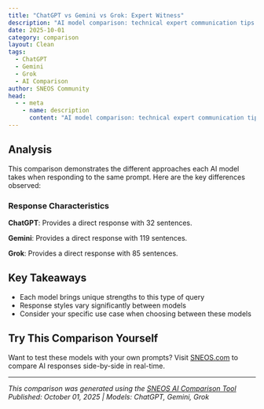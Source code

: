 ```yaml
---
title: "ChatGPT vs Gemini vs Grok: Expert Witness"
description: "AI model comparison: technical expert communication tips..."
date: 2025-10-01
category: comparison
layout: Clean
tags:
  - ChatGPT
  - Gemini
  - Grok
  - AI Comparison
author: SNEOS Community
head:
  - - meta
    - name: description
      content: "AI model comparison: technical expert communication tips..."
---
```


<ChatComparison
  title="ChatGPT vs Gemini vs Grok: Expert Witness"
  prompt="technical expert communication tips"
  :responses='{
    "ChatGPT": "Certainly! Here are some effective communication tips tailored for technical experts to help convey complex information clearly and effectively:\n\n### 1. Know Your Audience\n- **Assess their technical background:** Tailor your language complexity accordingly.\n- **Identify their interests and needs:** Focus on what matters most to them.\n\n### 2. Simplify Complex Concepts\n- **Use analogies and metaphors:** Relate unfamiliar ideas to common experiences.\n- **Break information into smaller parts:** Present concepts step-by-step.\n\n### 3. Be Clear and Concise\n- **Avoid jargon whenever possible:** Use plain language or explain technical terms.\n- **Stick to key points:** Don\u0027t overload with unnecessary details.\n\n### 4. Use Visual Aids\n- **Diagrams, charts, and graphs:** Help illustrate complex data.\n- **Slides and prototypes:** Make abstract concepts tangible.\n\n### 5. Encourage Questions\n- **Create an open environment:** Let your audience feel comfortable asking for clarification.\n- **Respond patiently and clearly:** Ensure understanding.\n\n### 6. Tell a Story\n- **Frame your info in a narrative:** Explain problems, solutions, and outcomes.\n- **Make it relatable:** Connect with real-world applications.\n\n### 7. Practice Active Listening\n- **Pay attention to feedback:** Adjust your explanations based on reactions.\n- **Clarify misunderstandings:** Paraphrase questions or comments.\n\n### 8. Use Structured Communication\n- **Organize your message:** Start with an overview, then detail, followed by a summary.\n- **Use headings and bullet points:** Improve readability in written communication.\n\n### 9. Be Confident but Humble\n- **Show expertise confidently:** Build trust.\n- **Admit when you don\u2019t know:** Offer to find out and follow up.\n\n### 10. Follow Up\n- **Provide documentation or resources:** Help your audience review after the discussion.\n- **Check back for additional questions:** Ensure continued clarity.\n\nApplying these tips will help technical experts bridge the communication gap, making their knowledge accessible and actionable to diverse audiences.",
    "Gemini": "Okay, let\u0027s break down effective communication tips for technical experts, focusing on clarity, audience, and engagement.  These tips are designed to help you translate complex information into understandable and actionable insights for various audiences.\n\n**I. Understanding Your Audience**\n\nThis is the absolute foundation. Before you even *think* about what you want to say, consider *who* you\u0027re talking to.\n\n*   **Know Their Technical Level:**\n    *   **Experts:**  Use jargon freely (but still be precise!).  Assume a deep understanding of the underlying principles.  Focus on nuance, advanced concepts, and potential implications.\n    *   **Semi-Technical (e.g., Managers, Project Leads):**  Explain the *why* behind the *what*.  Minimize jargon, or clearly define it when necessary.  Focus on the impact on the project, team, or business goals.  Use analogies and real-world examples.\n    *   **Non-Technical (e.g., Stakeholders, Clients, General Public):**  Avoid jargon completely.  Focus on the big picture, benefits, and potential risks.  Use simple language, analogies, and visuals.  Focus on the *so what* and make it relevant to their needs or concerns.\n*   **Consider Their Motivation:**  What do they *want* to get out of the communication? Are they looking for information, approval, a solution to a problem, or something else? Tailor your message to address their specific needs.\n*   **Think About Their Background:**  What industry are they in?  What are their roles?  What are their priorities?  This will help you frame your information in a context they understand.\n*   **Determine Their Learning Style:**  Are they visual learners? Do they prefer detailed explanations, or a high-level overview?  Do they learn best through hands-on demonstrations? Adapt your communication style accordingly.\n\n**II. Structuring Your Communication**\n\nA well-structured message is easier to understand and remember.\n\n*   **Start with the \u0022So What?\u0022 (The Bottom Line Up Front - BLUF):**  Immediately state the key takeaway or conclusion.  This is especially important for busy people or those with limited technical knowledge.  Example: \u0022We need to upgrade the server to address the security vulnerability and prevent potential data breaches.\u0022\n*   **Provide Context:** Briefly explain the background information necessary to understand the issue. Avoid overwhelming your audience with unnecessary details.\n*   **Explain the Technical Details (Clearly and Concisely):**\n    *   **Break down complex concepts into smaller, manageable chunks.** Use headings, subheadings, bullet points, and numbered lists to improve readability.\n    *   **Define technical terms and acronyms.** Don\u0027t assume your audience knows what you\u0027re talking about.  Provide a glossary if necessary.\n    *   **Use analogies and metaphors to relate complex concepts to familiar ideas.** \u0022Think of the database as a library, and the query as a request for a specific book.\u0022\n    *   **Use visuals effectively:**  Diagrams, charts, graphs, screenshots, and videos can be powerful tools for illustrating complex information.  Make sure your visuals are clear, concise, and relevant to your message.\n*   **Present Solutions/Recommendations (if applicable):**  Clearly outline the possible solutions, their pros and cons, and your recommended course of action.  Explain the reasoning behind your recommendation.\n*   **Summarize and Reinforce Key Points:**  Reiterate the most important takeaways at the end of your communication.  This helps to ensure that your audience remembers the key information.\n*   **Call to Action:** Clearly state what you want the audience to do as a result of your communication.  Do you need them to make a decision, provide feedback, or take some other action?\n\n**III. Language and Style**\n\nClear, concise, and engaging language is essential for effective communication.\n\n*   **Use Simple, Clear Language:**  Avoid jargon, technical terms, and complex sentence structures whenever possible.  Use active voice instead of passive voice (e.g., \u0022We tested the code\u0022 instead of \u0022The code was tested\u0022).\n*   **Be Precise and Accurate:**  While you want to simplify your language, you also need to be precise and accurate.  Avoid ambiguity and vagueness.\n*   **Use Examples and Analogies:**  Real-world examples and analogies can help your audience understand complex concepts more easily.\n*   **Tell a Story:**  People are more likely to remember information that is presented in the form of a story.  Use narratives to illustrate key points and make your communication more engaging.\n*   **Write Concisely:**  Get to the point quickly and avoid unnecessary words.  Edit your writing carefully to remove any fluff or redundancy.\n*   **Use Appropriate Tone:**  Be professional and respectful, but also approachable and engaging.  Avoid being condescending or arrogant.\n*   **Proofread Carefully:**  Typos and grammatical errors can undermine your credibility.  Proofread your writing carefully before sending it.\n\n**IV. Communication Channels**\n\nChoose the appropriate channel for your message.\n\n*   **Email:** Good for detailed information, documentation, and asynchronous communication.\n*   **Presentations:**  Effective for conveying complex information to a large audience.\n*   **Meetings:**  Useful for discussions, brainstorming, and collaborative problem-solving.\n*   **Reports:**  Provide a formal record of your findings and recommendations.\n*   **Documentation:**  Essential for providing detailed information and instructions.\n*   **Instant Messaging:**  Useful for quick questions and informal communication.\n\n**V. Engaging Your Audience**\n\nCommunication is a two-way street.\n\n*   **Ask Questions:**  Encourage your audience to ask questions and provide feedback.  This helps to ensure that they understand the information and are engaged in the discussion.\n*   **Listen Actively:**  Pay attention to what your audience is saying and respond thoughtfully.  Show that you value their input.\n*   **Use Visual Aids:**  Visual aids can help to keep your audience engaged and make your communication more memorable.\n*   **Use Humor (Appropriately):**  A little bit of humor can help to lighten the mood and make your communication more engaging.  However, be careful not to use humor that is offensive or distracting.\n*   **Be Enthusiastic:**  If you\u0027re passionate about your topic, your enthusiasm will be contagious.\n*   **Adapt to Feedback:**  Pay attention to the non-verbal cues of your audience (e.g., facial expressions, body language) and adjust your communication style accordingly.\n\n**VI. Specific Scenarios \u0026 Examples**\n\n*   **Explaining a Bug to a Project Manager:**\n    *   **Instead of:** \u0022The system is experiencing a critical exception due to a race condition in the multi-threaded processing module, causing data corruption.\u0022\n    *   **Try:** \u0022We\u0027ve found a bug that\u0027s causing data to be corrupted in the system.  It happens when multiple parts of the system try to access the same data at the same time.  This is potentially serious because [explain the impact on the project/business].\u0022\n*   **Presenting Research Findings to a Scientific Conference:**\n    *   **Focus:** Use precise technical language, cite relevant literature, and present your methodology and results clearly and concisely.  Expect questions and be prepared to defend your findings.\n*   **Writing User Documentation:**\n    *   **Focus:** Use step-by-step instructions, screenshots, and clear explanations.  Anticipate the questions that users might have and provide answers. Test the documentation with users to ensure that it is easy to understand.\n*   **Communicating a Security Threat to a CEO:**\n    *   **Focus:** Explain the threat in plain language, describe the potential impact on the business (e.g., financial loss, reputational damage), and outline the steps you\u0027re taking to mitigate the threat.  Avoid technical jargon.\n\n**VII.  Continuous Improvement**\n\n*   **Seek Feedback:**  Ask colleagues, mentors, or even your audience for feedback on your communication skills.\n*   **Record Yourself:**  Record yourself giving presentations or participating in meetings and review the recordings to identify areas for improvement.\n*   **Practice Regularly:**  The more you practice your communication skills, the better you will become.\n*   **Stay Up-to-Date:**  Keep abreast of the latest communication trends and best practices.\n\n**Key Takeaways:**\n\n*   **Know your audience.**\n*   **Structure your message logically.**\n*   **Use clear, concise language.**\n*   **Engage your audience.**\n*   **Practice, practice, practice.**\n\nBy following these tips, you can significantly improve your communication skills and become a more effective technical expert. Good luck!\n",
    "Grok": "Communicating effectively as a technical expert is crucial for bridging the gap between complex concepts and audiences who may not have the same level of expertise. Whether you\u0027re explaining ideas to clients, colleagues, managers, or stakeholders, these tips will help you convey technical information clearly, build trust, and foster collaboration.\n\n---\n\n### 1. **Know Your Audience**\n   - **Assess Their Knowledge Level**: Tailor your communication to the audience\u0027s technical background. Avoid jargon when speaking to non-technical stakeholders, but use precise terms with peers who understand the domain.\n   - **Understand Their Goals**: Focus on what matters to them. For example, executives may care about business impact (cost, ROI), while developers may want implementation details.\n   - **Ask Questions**: If unsure about their familiarity, ask clarifying questions like, \u201CAre you familiar with X concept?\u201D to gauge their understanding.\n\n---\n\n### 2. **Simplify Complex Concepts**\n   - **Use Analogies and Metaphors**: Relate technical ideas to everyday experiences. For instance, explain a server as a \u201Ccentral librarian\u201D that manages and distributes resources.\n   - **Break Down Ideas**: Present information in smaller, digestible chunks. Use step-by-step explanations to avoid overwhelming your audience.\n   - **Avoid Overloading with Details**: Focus on the \u201Cwhat\u201D and \u201Cwhy\u201D before diving into the \u201Chow.\u201D Provide deeper technical details only when requested.\n\n---\n\n### 3. **Be Clear and Concise**\n   - **Structure Your Communication**: Use frameworks like **Problem-Solution-Benefit** or **What-So What-Now What** to organize your thoughts.\n     - *What*: State the topic or issue.\n     - *So What*: Explain its relevance or impact.\n     - *Now What*: Offer solutions or next steps.\n   - **Avoid Jargon**: Replace technical terms with plain language when possible, or define them briefly if they\u2019re unavoidable.\n   - **Summarize Key Points**: End with a quick recap of the main takeaways to reinforce understanding.\n\n---\n\n### 4. **Use Visual Aids and Examples**\n   - **Diagrams and Flowcharts**: Visuals can simplify complex systems or processes (e.g., network architecture, data flow).\n   - **Real-World Examples**: Relate concepts to practical scenarios or case studies to make them relatable.\n   - **Demonstrations**: If possible, use live demos or prototypes to show rather than tell.\n\n---\n\n### 5. **Practice Active Listening**\n   - **Pay Attention**: Listen to questions or concerns without interrupting, and observe body language for signs of confusion.\n   - **Paraphrase for Clarity**: Repeat back what you\u2019ve heard to confirm understanding (e.g., \u201CSo, what you\u2019re asking is\u2026\u201D).\n   - **Encourage Questions**: Create a safe space for others to ask for clarification without feeling judged.\n\n---\n\n### 6. **Adapt Your Communication Style**\n   - **Tone and Pace**: Speak calmly and at a moderate pace. Avoid rushing through explanations, especially with non-technical audiences.\n   - **Flexibility**: Be prepared to pivot if your initial approach isn\u2019t resonating. For example, switch from a high-level overview to detailed specifics if the audience wants more depth.\n   - **Empathy**: Recognize that technical topics can be intimidating. Be patient and approachable to build rapport.\n\n---\n\n### 7. **Focus on Solutions, Not Just Problems**\n   - **Highlight Benefits**: When discussing technical solutions, emphasize how they address pain points or improve outcomes.\n   - **Be Proactive**: Anticipate potential concerns or questions and address them upfront (e.g., \u201CYou might wonder about the cost\u2014this solution saves X in the long run\u201D).\n   - **Acknowledge Limitations**: Be transparent about risks or trade-offs, but pair them with mitigation strategies to maintain credibility.\n\n---\n\n### 8. **Leverage Storytelling**\n   - **Contextualize the Issue**: Frame technical problems or solutions within a narrative (e.g., \u201CLast quarter, downtime cost us X hours\u2014here\u2019s how this tool prevents that\u201D).\n   - **Engage Emotionally**: Connect with your audience by showing the human or business impact of your work, rather than just presenting raw data or specs.\n\n---\n\n### 9. **Document and Follow Up**\n   - **Provide Written Summaries**: After discussions or presentations, share concise notes, slides, or diagrams to reinforce your points.\n   - **Be Available for Clarification**: Offer to answer follow-up questions or provide additional resources like whitepapers or tutorials.\n   - **Use Collaboration Tools**: Share information via platforms like Slack, email, or project management tools to keep everyone aligned.\n\n---\n\n### 10. **Build Credibility and Trust**\n   - **Admit When You Don\u2019t Know**: It\u2019s okay to say, \u201CI\u2019ll get back to you with more details,\u201D rather than guessing. Follow through promptly.\n   - **Back Up Claims with Data**: Use evidence like metrics, case studies, or benchmarks to support your recommendations.\n   - **Stay Professional**: Maintain a calm, confident demeanor, even when faced with skepticism or pushback.\n\n---\n\n### 11. **Develop Soft Skills**\n   - **Emotional Intelligence (EQ)**: Understand and manage emotions to navigate difficult conversations or resistance to technical ideas.\n   - **Conflict Resolution**: Handle disagreements by focusing on facts and finding common ground.\n   - **Team Collaboration**: Work effectively with non-technical team members by valuing their input and contributions.\n\n---\n\n### 12. **Practice and Seek Feedback**\n   - **Rehearse Presentations**: Practice explaining concepts to peers or mentors to refine your delivery.\n   - **Solicit Feedback**: Ask for constructive criticism on your communication style (e.g., \u201CDid I explain that clearly? Was anything confusing?\u201D).\n   - **Continuous Learning**: Attend workshops or read books on communication skills (e.g., \u201CMade to Stick\u201D by Chip and Dan Heath or \u201CCrucial Conversations\u201D by Patterson et al.).\n\n---\n\n### Bonus Tip: Tailor for Remote or Hybrid Settings\n   - **Leverage Technology**: Use screen sharing, interactive tools (e.g., Miro for diagrams), and clear audio/video setups.\n   - **Engage Actively**: In virtual meetings, check in more frequently with phrases like, \u201CDoes this make sense?\u201D to ensure understanding.\n   - **Record Sessions**: If appropriate, record explanations or demos for asynchronous access by team members.\n\n---\n\nBy mastering these communication tips, technical experts can effectively share their knowledge, influence decision-making, and foster stronger professional relationships. Practice these skills regularly, as effective communication is just as critical as technical expertise in achieving success."
  }'
  published-date="22:27"
/>

## Analysis

This comparison demonstrates the different approaches each AI model takes when responding to the same prompt. Here are the key differences observed:

### Response Characteristics

**ChatGPT**: Provides a direct response with 32 sentences. 

**Gemini**: Provides a direct response with 119 sentences. 

**Grok**: Provides a direct response with 85 sentences. 

## Key Takeaways

- Each model brings unique strengths to this type of query
- Response styles vary significantly between models
- Consider your specific use case when choosing between these models

## Try This Comparison Yourself

Want to test these models with your own prompts? Visit [SNEOS.com](https://sneos.com) to compare AI responses side-by-side in real-time.

---

*This comparison was generated using the [SNEOS AI Comparison Tool](https://sneos.com)*
*Published: October 01, 2025 | Models: ChatGPT, Gemini, Grok*
